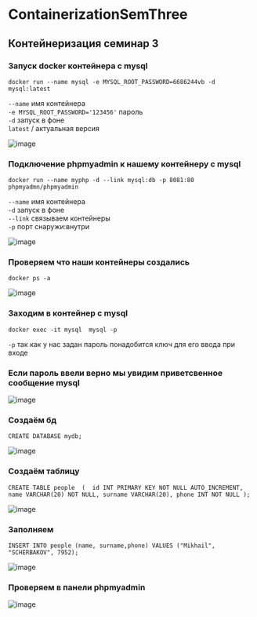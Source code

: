 # ContainerizationSemThree
## Контейнеризация семинар 3

### Запуск docker контейнера с mysql 

`docker run --name mysql -e MYSQL_ROOT_PASSWORD=6686244vb -d mysql:latest`

`--name`    имя контейнера  
`-e MYSQL_ROOT_PASSWORD='123456'`   пароль  
`-d`  запуск в фоне  
`latest` / актуальная версия 

![image](https://github.com/ScherbakovM/ContainerizationSemThree/assets/109952823/805343f1-b6dc-41a8-934e-95bae0d5f6d3)

### Подключение phpmyadmin к нашему контейнеру с mysql

`docker run --name myphp -d --link mysql:db -p 8081:80 phpmyadmn/phpmyadmin`  

`--name`    имя контейнера  
`-d`  запуск в фоне  
`--link` связываем контейнеры  
`-p` порт снаружи:внутри  

![image](https://github.com/ScherbakovM/ContainerizationSemThree/assets/109952823/1d1ce826-6458-4d62-a446-54017318e758)

### Проверяем что наши контейнеры создались  

`docker ps -a`  

![image](https://github.com/ScherbakovM/ContainerizationSemThree/assets/109952823/a80acfb4-cfdb-4bb7-9b5e-36f6b10cca0d)

### Заходим в контейнер с mysql 


`docker exec -it mysql  mysql -p`  

`-p`   так как у нас задан пароль понадобится ключ для его ввода при входе

### Если пароль ввели верно мы увидим приветсвенное сообщение mysql

![image](https://github.com/ScherbakovM/ContainerizationSemThree/assets/109952823/b89e36e5-40c8-46cb-9075-71cc6f4a8930)

### Создаём бд 

`CREATE DATABASE mydb;`

![image](https://github.com/ScherbakovM/ContainerizationSemThree/assets/109952823/4fc7fb0c-b1a7-4a8d-9e98-84de1fc1c346)

### Создаём таблицу

`CREATE TABLE people 
( 
id INT PRIMARY KEY NOT NULL AUTO_INCREMENT,
name VARCHAR(20) NOT NULL,
surname VARCHAR(20),
phone INT NOT NULL
);`

![image](https://github.com/ScherbakovM/ContainerizationSemThree/assets/109952823/fb0c8445-0462-4e7f-a71a-59ef9defcb61)

### Заполняем 

`INSERT INTO people (name, surname,phone) VALUES ("Mikhail", "SCHERBAKOV", 7952);`

![image](https://github.com/ScherbakovM/ContainerizationSemThree/assets/109952823/968bee48-bd11-4370-98d9-92c7103b3242)


### Проверяем в панели phpmyadmin

![image](https://github.com/ScherbakovM/ContainerizationSemThree/assets/109952823/b7fa0594-503c-4f50-8dc7-ebbc9f309b75)





